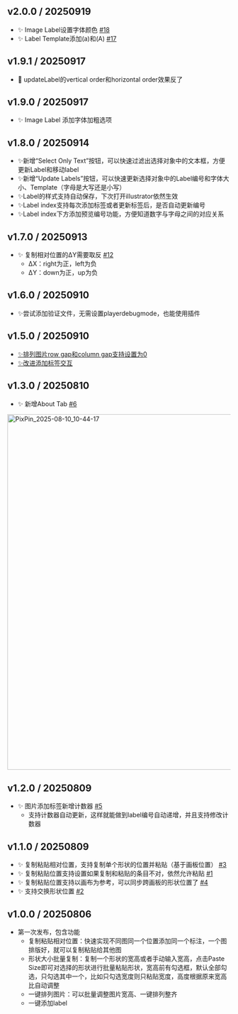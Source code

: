 ## v2.0.0 / 20250919

- ✨ Image Label设置字体颜色 [#18](https://github.com/Achuan-2/illustrator_sci_plugin/issues/18)
- ✨ Label Template添加(a)和(A) [#17](https://github.com/Achuan-2/illustrator_sci_plugin/issues/17)

## v1.9.1 / 20250917
- 🐛 updateLabel的vertical order和horizontal order效果反了

## v1.9.0 / 20250917

- ✨ Image Label 添加字体加粗选项

## v1.8.0 / 20250914

- ✨新增“Select Only Text”按钮，可以快速过滤出选择对象中的文本框，方便更新Label和移动label
- ✨新增“Update Labels”按钮，可以快速更新选择对象中的Label编号和字体大小、Template（字母是大写还是小写）
- ✨Label的样式支持自动保存，下次打开illustrator依然生效
- ✨Label index支持每次添加标签或者更新标签后，是否自动更新编号
- ✨Label index下方添加预览编号功能，方便知道数字与字母之间的对应关系

## v1.7.0 / 20250913
- ✨ 复制相对位置的ΔY需要取反 [#12](https://github.com/Achuan-2/illustrator_sci_plugin/issues/12)
  - ΔX：right为正，left为负
  - ΔY：down为正，up为负



## v1.6.0 / 20250910

- ✨尝试添加验证文件，无需设置playerdebugmode，也能使用插件

## v1.5.0 / 20250910

- [✨排列图片row gap和column gap支持设置为0](https://github.com/Achuan-2/illustrator_sci_plugin/issues/10)
- [✨改进添加标签交互](https://github.com/Achuan-2/illustrator_sci_plugin/issues/11)

## v1.3.0 / 20250810
- ✨ 新增About Tab [#6](https://github.com/Achuan-2/illustrator_sci_plugin/issues/6)

<img width="582" height="801" alt="PixPin_2025-08-10_10-44-17" src="https://github.com/user-attachments/assets/4165dd8d-6e8d-4c29-b142-53702517cf2a" />

## v1.2.0 / 20250809

- ✨ 图片添加标签新增计数器 [#5](https://github.com/Achuan-2/illustrator_sci_plugin/issues/5)
  - 支持计数器自动更新，这样就能做到label编号自动递增，并且支持修改计数器


## v1.1.0 / 20250809
- ✨ 复制粘贴相对位置，支持复制单个形状的位置并粘贴（基于画板位置） [#3](https://github.com/Achuan-2/illustrator_sci_plugin/issues/3)
- ✨ 复制粘贴位置支持设置如果复制和粘贴的条目不对，依然允许粘贴 [#1](https://github.com/Achuan-2/illustrator_sci_plugin/issues/1)
- ✨ 复制粘贴位置支持以画布为参考，可以同步跨画板的形状位置了 [#4](https://github.com/Achuan-2/illustrator_sci_plugin/issues/4)
- ✨ 支持交换形状位置 [#2](https://github.com/Achuan-2/illustrator_sci_plugin/issues/2)



## v1.0.0 / 20250806

- 第一次发布，包含功能
  - 复制粘贴相对位置：快速实现不同图同一个位置添加同一个标注，一个图排版好，就可以复制粘贴给其他图​
  - 形状大小批量复制：复制一个形状的宽高或者手动输入宽高，点击Paste Size即可对选择的形状进行批量粘贴形状，宽高前有勾选框，默认全部勾选，只勾选其中一个，比如只勾选宽度则只粘贴宽度，高度根据原来宽高比自动调整​
  - 一键排列图片：可以批量调整图片宽高、一键排列整齐​
  - 一键添加label​